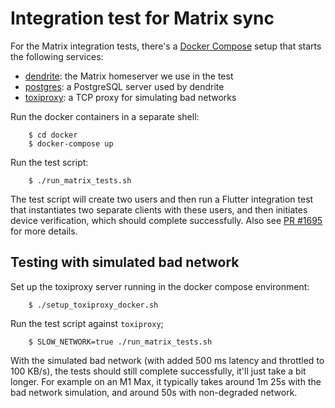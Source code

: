# Integration test for Matrix sync

For the Matrix integration tests, there's a [Docker Compose](https://docs.docker.com/compose/) setup
that starts the following services:

- [dendrite](https://github.com/matrix-org/dendrite): the Matrix homeserver we use in the test
- [postgres](https://hub.docker.com/_/postgres/): a PostgreSQL server used by dendrite
- [toxiproxy](https://github.com/Shopify/toxiproxy): a TCP proxy for simulating bad networks

Run the docker containers in a separate shell:

```shell
    $ cd docker
    $ docker-compose up
```

Run the test script:

````shell
    $ ./run_matrix_tests.sh
````

The test script will create two users and then run a Flutter integration test that instantiates two
separate clients with these users, and then initiates device verification, which should complete
successfully. Also see [PR #1695](https://github.com/matthiasn/lotti/pull/1695) for more details.


## Testing with simulated bad network

Set up the toxiproxy server running in the docker compose environment:

````shell
    $ ./setup_toxiproxy_docker.sh
````

Run the test script against `toxiproxy`;

````shell
    $ SLOW_NETWORK=true ./run_matrix_tests.sh
````

With the simulated bad network (with added 500 ms latency and throttled to 100 KB/s), the tests 
should still complete successfully, it'll just take a bit longer. For example on an M1 Max, it
typically takes around 1m 25s with the bad network simulation, and around 50s with non-degraded
network.

